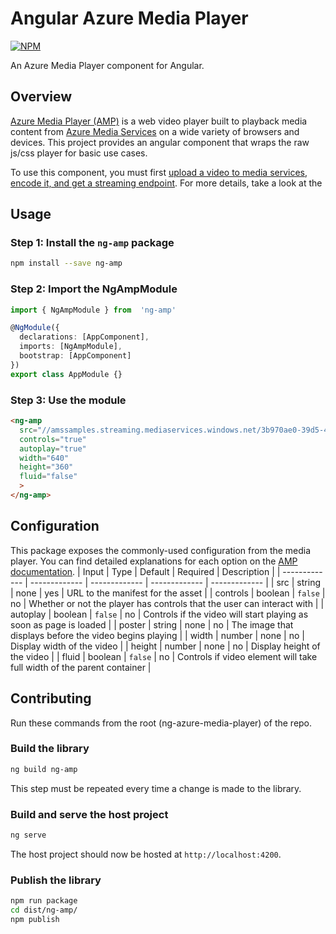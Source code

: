   # Angular Azure Media Player
  [![NPM](https://img.shields.io/npm/v/ng-amp.svg)](https://www.npmjs.com/package/ng-amp)

  An Azure Media Player component for Angular.

  ## Overview
  [Azure Media Player (AMP)](http://amp.azure.net/libs/amp/latest/docs/index.html) is a web video player built to playback media content from [Azure Media Services](https://docs.microsoft.com/en-us/azure/media-services/) on a wide variety of browsers and devices. This project provides an angular component that wraps the raw js/css player for basic use cases. 

  To use this component, you must first [upload a video to media services, encode it, and get a streaming endpoint](https://docs.microsoft.com/en-us/azure/media-services/latest/manage-assets-quickstart). For more details, take a look at the

  ## Usage
  ### Step 1: Install the `ng-amp` package
  ```bash
  npm install --save ng-amp
  ```
  ### Step 2: Import the NgAmpModule
  ```ts
  import { NgAmpModule } from  'ng-amp'

  @NgModule({
    declarations: [AppComponent],
    imports: [NgAmpModule],
    bootstrap: [AppComponent]
  })
  export class AppModule {}
  ```
  ### Step 3: Use the module
  ```html
  <ng-amp
    src="//amssamples.streaming.mediaservices.windows.net/3b970ae0-39d5-44bd-b3a3-3136143d6435/AzureMediaServicesPromo.ism/manifest"
    controls="true"
    autoplay="true"
    width="640"
    height="360"
    fluid="false"
    >
  </ng-amp>
  ```

  ## Configuration
  This package exposes the commonly-used configuration from the media player. You can find detailed explanations for each option on the [AMP documentation](https://amp.azure.net/libs/amp/latest/docs/index.html#options).
  | Input  | Type | Default | Required | Description |
  | ------------- | ------------- | ------------- | ------------- | ------------- |
  | src | string  | none | yes | URL to the manifest for the asset |
  | controls | boolean  | `false` | no | Whether or not the player has controls that the user can interact with |
  | autoplay | boolean  | `false` | no | Controls if the video will start playing as soon as page is loaded |
  | poster | string  | none | no | The image that displays before the video begins playing |
  | width | number | none | no | Display width of the video |
  | height | number | none | no | Display height of the video |
  | fluid | boolean | `false` | no | Controls if video element will take full width of the parent container |

  ## Contributing
  Run these commands from the root (ng-azure-media-player) of the repo.
  ### Build the library
  ```bash
  ng build ng-amp
  ```
  This step must be repeated every time a change is made to the library.
  ### Build and serve the host project
  ```bash
  ng serve
  ```
  The host project should now be hosted at `http://localhost:4200`.
  ### Publish the library
  ```bash
  npm run package
  cd dist/ng-amp/
  npm publish
  ```
